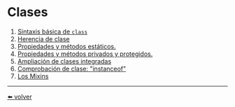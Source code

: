 # Clases

1. [Sintaxis básica de `class`](https://github.com/VictorHugoAguilar/javascript-interview-questions-explained/blob/main/theory/classes/class/readme.md)
2. [Herencia de clase](https://github.com/VictorHugoAguilar/javascript-interview-questions-explained/blob/main/theory/classes/class-inheritance/readme.md)
3. [Propiedades y métodos estáticos.]()
4. [Propiedades y métodos privados y protegidos.]()
5. [Ampliación de clases integradas]()
6. [Comprobación de clase: "instanceof"]()
7. [Los Mixins]()

---
[⬅️ volver](https://github.com/VictorHugoAguilar/javascript-interview-questions-explained/blob/main/theory/readme.md)

